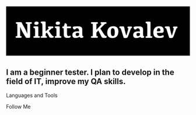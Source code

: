 ![Header](https://github.com/PassPuff/PassPuff/blob/main/assets/nk.jpg)

## I am a beginner tester. I plan to develop in the field of IT, improve my QA skills.

Languages and Tools

Follow Me